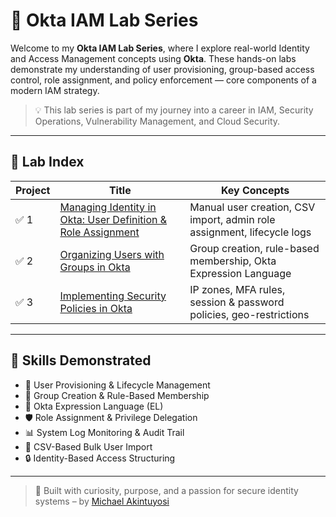 # 🔐 Okta IAM Lab Series

Welcome to my **Okta IAM Lab Series**, where I explore real-world Identity and Access Management concepts using **Okta**. These hands-on labs demonstrate my understanding of user provisioning, group-based access control, role assignment, and policy enforcement — core components of a modern IAM strategy.

> 💡 This lab series is part of my journey into a career in IAM, Security Operations, Vulnerability Management, and Cloud Security.

---

## 📂 Lab Index


 Project | Title | Key Concepts |
|--------|-------|--------------|
| ✅ 1 | [Managing Identity in Okta: User Definition & Role Assignment](https://github.com/markwhyce-svg/okta-user-management-lab) | Manual user creation, CSV import, admin role assignment, lifecycle logs |
| ✅ 2 | [Organizing Users with Groups in Okta](https://github.com/markwhyce-svg/okta-organize-users-lab) | Group creation, rule-based membership, Okta Expression Language |
| ✅ 3 | [Implementing Security Policies in Okta](https://github.com/markwhyce-svg/okta-security-policies-lab) | IP zones, MFA rules, session & password policies, geo-restrictions |

---

## 💼 Skills Demonstrated

- 👤 User Provisioning & Lifecycle Management
- 👥 Group Creation & Rule-Based Membership
- 🧩 Okta Expression Language (EL)
- 🛡️ Role Assignment & Privilege Delegation
- 📊 System Log Monitoring & Audit Trail
- 📁 CSV-Based Bulk User Import
- 🔒 Identity-Based Access Structuring

---

> 🔧 Built with curiosity, purpose, and a passion for secure identity systems – by [Michael Akintuyosi](https://www.linkedin.com/in/michael-akintuyosi-025317183/)
